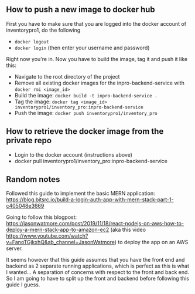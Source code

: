 ## How to push a new image to docker hub
First you have to make sure that you are logged into the docker account of inventorypro1, do the following
 - `docker logout`
 - `docker login` (then enter your username and password)

Right now you're in. Now you have to build the image, tag it and push it like this:
 - Navigate to the root directory of the project
 - Remove all existing docker images for the inpro-backend-service with `docker rmi <image_id>`
 - Build the image: `docker build -t inpro-backend-service .`
 - Tag the image: `docker tag <image_id> inventorypro1/inventory_pro:inpro-backend-service`
 - Push the image: `docker push inventorypro1/inventory_pro`
 
## How to retrieve the docker image from the private repo
 - Login to the docker account (instructions above)
 - docker pull inventorypro1/inventory_pro:inpro-backend-service

## Random notes
Followed this guide to implement the basic MERN application: 
https://blog.bitsrc.io/build-a-login-auth-app-with-mern-stack-part-1-c405048e3669

Going to follow this blogpost: https://jasonwatmore.com/post/2019/11/18/react-nodejs-on-aws-how-to-deploy-a-mern-stack-app-to-amazon-ec2
(aka this video https://www.youtube.com/watch?v=FanoTGjkxhQ&ab_channel=JasonWatmore) to deploy the app on an AWS server.

It seems however that this guide assumes that you have the front end and backend as 2 separate running applications,
which is perfect as this is what I wanted... A separation of concerns with respect to the front and back end. So I am
going to have to split up the front and backend before following this guide I guess.